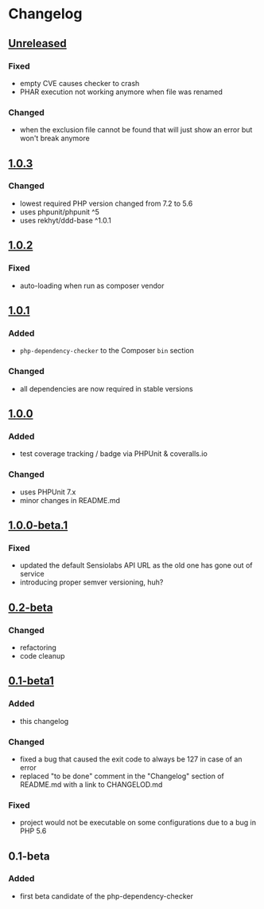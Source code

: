 # Changelog

## [Unreleased]
### Fixed
- empty CVE causes checker to crash
- PHAR execution not working anymore when file was renamed

### Changed
- when the exclusion file cannot be found that will just show an error but won't break anymore

## [1.0.3]
### Changed
- lowest required PHP version changed from 7.2 to 5.6
- uses phpunit/phpunit ^5
- uses rekhyt/ddd-base ^1.0.1

## [1.0.2]
### Fixed
- auto-loading when run as composer vendor

## [1.0.1]
### Added
- `php-dependency-checker` to the Composer `bin` section

### Changed
- all dependencies are now required in stable versions

## [1.0.0]
### Added
- test coverage tracking / badge via PHPUnit & coveralls.io

### Changed
- uses PHPUnit 7.x
- minor changes in README.md

## [1.0.0-beta.1]
### Fixed
- updated the default Sensiolabs API URL as the old one has gone out of service
- introducing proper semver versioning, huh?

## [0.2-beta]
### Changed
- refactoring
- code cleanup

## [0.1-beta1]
### Added
- this changelog

### Changed
- fixed a bug that caused the exit code to always be 127 in case of an error
- replaced "to be done" comment in the "Changelog" section of README.md with a link to CHANGELOD.md

### Fixed
- project would not be executable on some configurations due to a bug in PHP 5.6

## 0.1-beta
### Added
- first beta candidate of the php-dependency-checker

[Unreleased]: https://github.com/Rekhyt/php-dependency-checker/compare/1.0.3...HEAD
[1.0.3]: https://github.com/Rekhyt/php-dependency-checker/compare/1.0.2...1.0.3
[1.0.2]: https://github.com/Rekhyt/php-dependency-checker/compare/1.0.1...1.0.2
[1.0.1]: https://github.com/Rekhyt/php-dependency-checker/compare/1.0.0...1.0.1
[1.0.0]: https://github.com/Rekhyt/php-dependency-checker/compare/1.0.0-beta.1...1.0.0
[1.0.0-beta.1]: https://github.com/Rekhyt/php-dependency-checker/compare/0.2-beta...1.0.0-beta.1
[0.2-beta]: https://github.com/Rekhyt/php-dependency-checker/compare/0.1-beta1...0.2-beta
[0.1-beta1]: https://github.com/Rekhyt/php-dependency-checker/compare/0.1-beta...0.1-beta1
